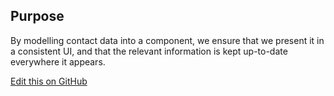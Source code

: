 ## Purpose

By modelling contact data into a component, we ensure that we present it in a consistent UI, and that the relevant information is kept up-to-date everywhere it appears.

[Edit this on GitHub](https://github.com/wellcomecollection/wellcomecollection.org/edit/master/common/views/components/Contact/README.md)
